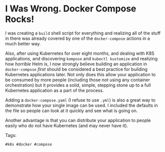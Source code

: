 # I Was Wrong. Docker Compose Rocks!

I was creating a `build` shell script for everything and realizing all
of the stuff in there was already covered by one of the `docker-compose`
actions in a much better way.

Also, after using Kubernetes for over eight months, and dealing with K8S
applications, and discovering `kompose` and `kubectl kustomize` and
realizing how *horrible* Helm is, I now strongly believe building an
application in `docker-compose` *first* should be considered a best
practice for building Kubernetes applications later. Not only does this
allow your application to be consumed by more people (including those
not using any container orchestration) but it provides a solid, simple,
stepping stone up to a full Kubernetes application as a part of the
process.

Adding a `docker-compose.yaml` (I refuse to use `.yml`) is also a great
way to demonstrate how your single image can be used. I included the
defaults in the file so people can look at it quickly and see what is
going on.

Another advantage is that you can distribute your application to people
easily who do not have Kubernetes (and may never have it).

Tags:

    #k8s #docker #compose
